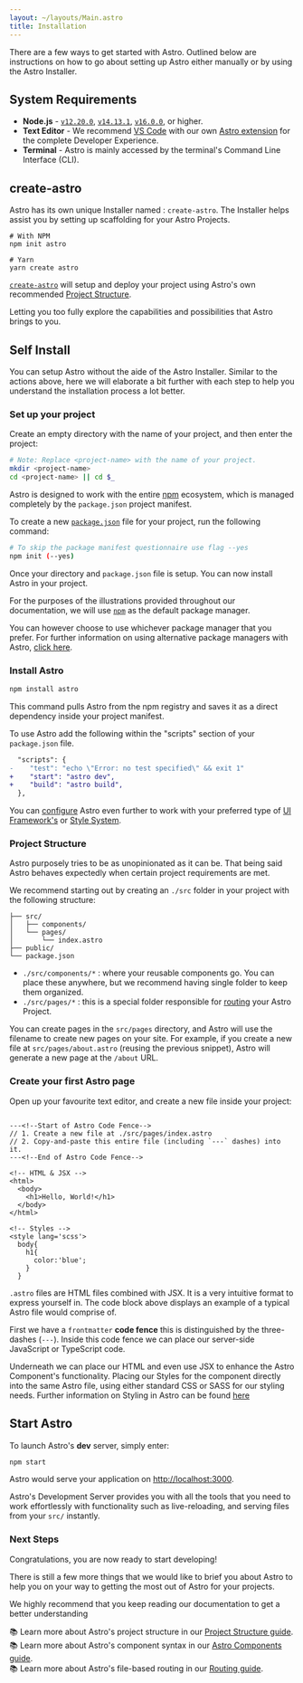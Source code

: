 ```yaml
---
layout: ~/layouts/Main.astro
title: Installation
---
```


There are a few ways to get started with Astro. Outlined below are instructions on how to go about setting up Astro either manually or by using the Astro Installer.

## System Requirements

- **Node.js** - [`v12.20.0`](https://nodejs.org/en/download/releases/), [`v14.13.1`](https://nodejs.org/en/download/), [`v16.0.0`](https://nodejs.org/en/download/current/), or higher.
- **Text Editor** - We recommend [VS Code](https://code.visualstudio.com/) with our own [Astro extension](https://marketplace.visualstudio.com/items?itemName=astro-build.astro-vscode) for the complete Developer Experience.
- **Terminal** - Astro is mainly accessed by the terminal's Command Line Interface (CLI).

## create-astro

Astro has its own unique Installer named : `create-astro`. The Installer helps assist you by setting up scaffolding for your Astro Projects. 
<!-- TODO: Link to the Project Starter Templates page once it is written up -->

```shell
# With NPM
npm init astro

# Yarn
yarn create astro
```

[`create-astro`](https://github.com/snowpackjs/astro/tree/main/packages/create-astro) will setup and deploy your project using Astro's own recommended [Project Structure](/core-concepts/project-structure). 

Letting you too fully explore the capabilities and possibilities that Astro brings to you.

## Self Install

You can setup Astro without the aide of the Astro Installer. Similar to the actions above, here we will elaborate a bit further with each step to help you understand the installation process a lot better.

### Set up your project

Create an empty directory with the name of your project, and then enter the project:

```bash
# Note: Replace <project-name> with the name of your project.
mkdir <project-name> 
cd <project-name> || cd $_ 
```

Astro is designed to work with the entire [npm](https://www.npmjs.com/) ecosystem, which is managed completely by the `package.json` project manifest.

To create a new [`package.json`](https://docs.npmjs.com/creating-a-package-json-file) file for your project, run the following command:

```bash
# To skip the package manifest questionnaire use flag --yes
npm init (--yes)
```

Once your directory and `package.json` file is setup. You can now install Astro in your project.

For the purposes of the illustrations provided throughout our documentation, we will use [`npm`](https://www.npmjs.com/) as the default package manager.

You can however choose to use whichever package manager that you prefer. For further information on using alternative package managers with Astro, [click here]().

<!-- TODO: Create an installers page to explain the use of alternative pkg mngrs  -->

### Install Astro

```bash
npm install astro
```

This command pulls Astro from the npm registry and saves it as a direct dependency inside your project manifest.

To use Astro add the following within the "scripts" section of your `package.json` file.

```diff
  "scripts": {
-    "test": "echo \"Error: no test specified\" && exit 1"
+    "start": "astro dev",
+    "build": "astro build",
  },
```

You can [configure](/reference/configuration-reference.md) Astro even further to work with your preferred type of [UI Framework's]() or [Style System](/integrations/styles-and-css-libraries).

<!-- TODO: Create a Page for the UI Frameworks, there isn't really one that talks about the whole BYOF  -->

### Project Structure

Astro purposely tries to be as unopinionated as it can be. That being said Astro behaves expectedly when certain project requirements are met.

We recommend starting out by creating an `./src` folder in your project with the following structure:

```
├── src/
│   ├── components/
│   └── pages/
│       └── index.astro
├── public/
└── package.json
```

- `./src/components/*` : where your reusable components go. You can place these anywhere, but we recommend having single folder to keep them organized.
- `./src/pages/*` : this is a special folder responsible for [routing](/core-concepts/astro-pages) your Astro Project.

You can create pages in the `src/pages` directory, and Astro will use the filename to create new pages on your site. For example, if you create a new file at `src/pages/about.astro` (reusing the previous snippet), Astro will generate a new page at the `/about` URL.

### Create your first Astro page

Open up your favourite text editor, and create a new file inside your project:

```astro

---<!--Start of Astro Code Fence-->
// 1. Create a new file at ./src/pages/index.astro
// 2. Copy-and-paste this entire file (including `---` dashes) into it.
---<!--End of Astro Code Fence-->

<!-- HTML & JSX -->
<html>
  <body>
    <h1>Hello, World!</h1>
  </body>
</html>

<!-- Styles -->
<style lang='scss'>
  body{
    h1{
      color:'blue';
    }
  } 
```

`.astro` files are HTML files combined with JSX. It is a very intuitive format to express yourself in. The code block above displays an example of a typical Astro file would comprise of.

First we have a `frontmatter` **code fence** this is distinguished by the three-dashes (`---`). Inside this code fence we can place our server-side JavaScript or TypeScript code.

Underneath we can place our HTML and even use JSX to enhance the Astro Component's functionality. Placing our Styles for the component directly into the same Astro file, using either standard CSS or SASS for our styling needs. Further information on Styling in Astro can be found [here](/guides/styling)

## Start Astro

To launch Astro's **dev** server, simply enter:

```bash
npm start
```

Astro would serve your application on [http://localhost:3000](http://localhost:3000).

Astro's Development Server provides you with all the tools that you need to work effortlessly with functionality such as live-reloading, and serving files from your `src/` instantly.

### Next Steps

Congratulations, you are now ready to start developing!

There is still a few more things that we would like to brief you about Astro to help you on your way to getting the most out of Astro for your projects. 

We highly recommend that you keep reading our documentation to get a better understanding

📚 Learn more about Astro's project structure in our [Project Structure guide](/core-concepts/project-structure).  
📚 Learn more about Astro's component syntax in our [Astro Components guide](/core-concepts/astro-components).  
📚 Learn more about Astro's file-based routing in our [Routing guide](core-concepts/astro-pages).
